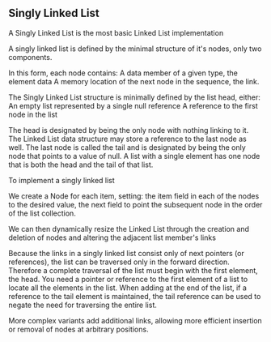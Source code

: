 ## Singly Linked List

A Singly Linked List is the most basic Linked List implementation

A singly linked list is defined by the minimal structure of it's nodes, only two components.

In this form, each node contains:
	A data member of a given type, the element data
	A memory location of the next node in the sequence, the link.

The Singly Linked List structure is minimally defined by the list head, either:
	An empty list represented by a single null reference
	A reference to the first node in the list


The head is designated by being the only node with nothing linking to it.
The Linked List data structure may store a reference to the last node as well.
The last node is called the tail and is designated by being the only node that points to a value of null.
A list with a single element has one node that is both the head and the tail of that list.




To implement a singly linked list

We create a Node for each item, setting:
the item field in each of the nodes to the desired value,
the next field to point the subsequent node in the order of the list collection.

We can then dynamically resize the Linked List through the creation and deletion of nodes and altering the adjacent list member's links



Because the links in a singly linked list consist only of next pointers (or references), the list can be traversed only in the forward direction.
Therefore a complete traversal of the list must begin with the first element, the head.
You need a pointer or reference to the first element of a list to locate all the elements in the list. When adding at the end of the list, if a reference to the tail element is maintained, the tail reference can be used to negate the need for traversing the entire list.

More complex variants add additional links, allowing more efficient insertion or removal of nodes at arbitrary positions.
